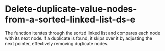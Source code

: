 # Delete-duplicate-value-nodes-from-a-sorted-linked-list-ds-e
The function iterates through the sorted linked list and compares each node with its next node.
If a duplicate is found, it skips over it by adjusting the next pointer, effectively removing duplicate nodes.
